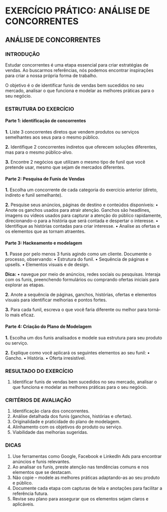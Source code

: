 # EXERCÍCIO PRÁTICO: ANÁLISE DE CONCORRENTES

## ANÁLISE DE CONCORRENTES

### INTRODUÇÃO

Estudar concorrentes é uma etapa essencial para criar estratégias de vendas. Ao buscarmos referências, nós podemos encontrar inspirações para criar a nossa própria forma de trabalho.

O objetivo é o de identificar funis de vendas bem sucedidos no seu mercado, analisar o que funciona e modelar as melhores práticas para o seu negócio.

### ESTRUTURA DO EXERCÍCIO

#### Parte 1: identificação de concorrentes

**1.** Liste 3 concorrentes diretos que vendem produtos ou serviços semelhantes aos seus para o mesmo público.

**2.** Identifique 2 concorrentes indiretos que oferecem soluções diferentes, mas para o mesmo público-alvo.

**3.** Encontre 2 negócios que utilizam o mesmo tipo de funil que você pretende usar, mesmo que sejam de mercados diferentes.

#### Parte 2: Pesquisa de Funis de Vendas

**1.** Escolha um concorrente de cada categoria do exercício anterior (direto, indireto e funil semelhante).

**2.** Pesquise seus anúncios, páginas de destino e conteúdos disponíveis:
• Anote os ganchos usados para atrair atenção. Ganchos são headlines, imagens ou vídeos usados para capturar a atenção do público rapidamente, direcionando-o para a história que será contada e despertar o interesse.
• Identifique as histórias contadas para criar interesse.
• Analise as ofertas e os elementos que as tornam atraentes.

#### Parte 3: Hackeamento e modelagem

**1.** Passe por pelo menos 3 funis agindo como um cliente.
Documente o processo, observando:
• Estrutura do funil.
• Sequência de páginas e upsells.
• Elementos visuais e de design.

**Dica:**
• navegue por meio de anúncios, redes sociais ou pesquisas. Interaja com os funis, preenchendo formulários ou comprando ofertas iniciais para explorar as etapas.

**2.** Anote a sequência de páginas, ganchos, histórias, ofertas e elementos visuais para identificar melhorias e pontos fortes.

**3.** Para cada funil, escreva o que você faria diferente ou melhor para torná-lo mais eficaz.

#### Parte 4: Criação do Plano de Modelagem

**1.** Escolha um dos funis analisados e modele sua estrutura para seu produto ou serviço.

**2.** Explique como você aplicará os seguintes elementos ao seu funil:
• Gancho.
• História.
• Oferta irresistível.

### RESULTADO DO EXERCÍCIO

1. Identificar funis de vendas bem sucedidos no seu mercado, analisar o que funciona e modelar as melhores práticas para o seu negócio.

### CRITÉRIOS DE AVALIAÇÃO

1. Identificação clara dos concorrentes.
2. Análise detalhada dos funis (ganchos, histórias e ofertas).
3. Originalidade e praticidade do plano de modelagem.
4. Alinhamento com os objetivos do produto ou serviço.
5. Viabilidade das melhorias sugeridas.

### DICAS

1. Use ferramentas como Google, Facebook e LinkedIn Ads para encontrar anúncios e funis relevantes.
2. Ao analisar os funis, preste atenção nas tendências comuns e nos elementos que se destacam.
3. Não copie – modele as melhores práticas adaptando-as ao seu produto e público.
4. Documente cada etapa com capturas de tela e anotações para facilitar a referência futura.
5. Revise seu plano para assegurar que os elementos sejam claros e aplicáveis.
